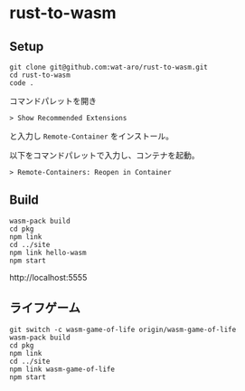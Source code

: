 # rust-to-wasm

## Setup

``` shell
git clone git@github.com:wat-aro/rust-to-wasm.git
cd rust-to-wasm
code .
```

コマンドパレットを開き

``` shell
> Show Recommended Extensions
```
と入力し `Remote-Container` をインストール。

以下をコマンドパレットで入力し、コンテナを起動。
``` shell
> Remote-Containers: Reopen in Container
```

## Build

``` shell
wasm-pack build
cd pkg
npm link
cd ../site
npm link hello-wasm
npm start
```

http://localhost:5555

## ライフゲーム

``` shell
git switch -c wasm-game-of-life origin/wasm-game-of-life
wasm-pack build
cd pkg
npm link
cd ../site
npm link wasm-game-of-life
npm start
```
